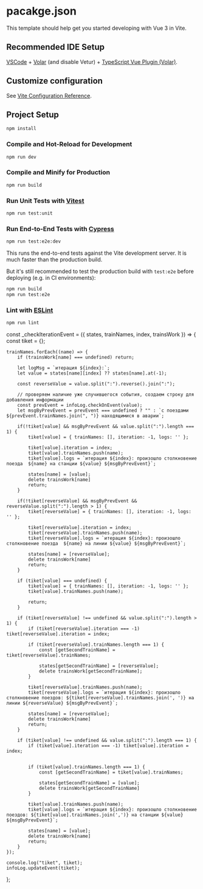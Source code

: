 # pacakge.json

This template should help get you started developing with Vue 3 in Vite.

## Recommended IDE Setup

[VSCode](https://code.visualstudio.com/) + [Volar](https://marketplace.visualstudio.com/items?itemName=Vue.volar) (and disable Vetur) + [TypeScript Vue Plugin (Volar)](https://marketplace.visualstudio.com/items?itemName=Vue.vscode-typescript-vue-plugin).

## Customize configuration

See [Vite Configuration Reference](https://vitejs.dev/config/).

## Project Setup

```sh
npm install
```

### Compile and Hot-Reload for Development

```sh
npm run dev
```

### Compile and Minify for Production

```sh
npm run build
```

### Run Unit Tests with [Vitest](https://vitest.dev/)

```sh
npm run test:unit
```

### Run End-to-End Tests with [Cypress](https://www.cypress.io/)

```sh
npm run test:e2e:dev
```

This runs the end-to-end tests against the Vite development server.
It is much faster than the production build.

But it's still recommended to test the production build with `test:e2e` before deploying (e.g. in CI environments):

```sh
npm run build
npm run test:e2e
```

### Lint with [ESLint](https://eslint.org/)

```sh
npm run lint
```








const _checkIterationEvent = ({ states, trainNames, index, trainsWork }) => {
    const tiket = {};

    trainNames.forEach((name) => {
        if (trainsWork[name] === undefined) return;

        let logMsg = `итерация ${index}:`;
        let value = states[name][index] ?? states[name].at(-1);

        const reverseValue = value.split(":").reverse().join(":");

        // проверяем наличие уже случившегося события, создаем строку для добавления информации
        const prevEvent = infoLog.checkOnEvent(value);
        let msgByPrevEvent = prevEvent === undefined ? "" : `с поездами ${prevEvent.trainNames.join(", ")} находящимися в аварии`;

        if(!tiket[value] && msgByPrevEvent && value.split(":").length === 1) {
            tiket[value] = { trainNames: [], iteration: -1, logs: '' };

            tiket[value].iteration = index;
            tiket[value].trainNames.push(name);
            tiket[value].logs = `итерация ${index}: произошло столкновение поезда  ${name} на станции ${value} ${msgByPrevEvent}`;

            states[name] = [value];
            delete trainsWork[name]
            return;
        }

        if(!tiket[reverseValue] && msgByPrevEvent && reverseValue.split(":").length > 1) {
            tiket[reverseValue] = { trainNames: [], iteration: -1, logs: '' };

            tiket[reverseValue].iteration = index;
            tiket[reverseValue].trainNames.push(name);
            tiket[reverseValue].logs = `итерация ${index}: произошло столкновение поезда  ${name} на линии ${value} ${msgByPrevEvent}`;

            states[name] = [reverseValue];
            delete trainsWork[name]
            return;
        }

        if (tiket[value] === undefined) {
            tiket[value] = { trainNames: [], iteration: -1, logs: '' };
            tiket[value].trainNames.push(name);

            return;
        }

        if (tiket[reverseValue] !== undefined && value.split(":").length > 1) {
            if (tiket[reverseValue].iteration === -1) tiket[reverseValue].iteration = index;

            if (tiket[reverseValue].trainNames.length === 1) {
                const [getSecondTrainName] = tiket[reverseValue].trainNames;

                states[getSecondTrainName] = [reverseValue];
                delete trainsWork[getSecondTrainName];
            }

            tiket[reverseValue].trainNames.push(name);
            tiket[reverseValue].logs = `итерация ${index}: произошло столкновение поездов: ${tiket[reverseValue].trainNames.join(', ')} на линии ${reverseValue} ${msgByPrevEvent}`;

            states[name] = [reverseValue];
            delete trainsWork[name]
            return;
        }

        if (tiket[value] !== undefined && value.split(":").length === 1) {
            if (tiket[value].iteration === -1) tiket[value].iteration = index;


            if (tiket[value].trainNames.length === 1) {
                const [getSecondTrainName] = tiket[value].trainNames;

                states[getSecondTrainName] = [value];
                delete trainsWork[getSecondTrainName]
            }

            tiket[value].trainNames.push(name);
            tiket[value].logs = `итерация ${index}: произошло столкновение поездов: ${tiket[value].trainNames.join(',')} на станции ${value} ${msgByPrevEvent}`;

            states[name] = [value];
            delete trainsWork[name]
            return;
        }
    });

    console.log("tiket", tiket);
    infoLog.updateEvent(tiket);
};